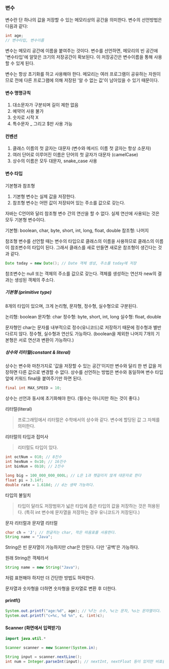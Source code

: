 ### 변수

변수란 단 하나의 값을 저장할 수 있는 메모리상의 공간을 의미한다.
변수의 선언방법은 다음과 같다:

```Java
int age;
// 변수타입, 변수이름
```

변수는 메모리 공간에 이름을 붙여주는 것이다. 변수를 선언하면, 메모리의 빈 공간에 '변수타입'에 알맞은 크기의 저장공간이 확보된다. 이 저장공간은 변수이름을 통해 사용할 수 있게 된다.

변수는 항상 초기화를 하고 사용해야 한다. 메모리는 여러 프로그램이 공유하는 자원이므로 전에 다른 프로그램에 의해 저장된 '알 수 없는 값'이 남아있을 수 있기 때문이다.

#### 변수 명명규칙

1. 대소문자가 구분되며 길이 제한 없음
2. 예약어 사용 불가
3. 숫자로 시작 X
4. 특수문자 \_ 그리고 $만 사용 가능

#### 컨벤션

1. 클래스 이름의 첫 글자는 대문자 (변수와 메서드 이름 첫 글자는 항상 소문자)
2. 여러 단어로 이루어진 이름은 단어의 첫 글자가 대문자 (camelCase)
3. 상수의 이름은 모두 대문자, snake_case 사용

#### 변수 타입

기본형과 참조형

1. 기본형 변수는 실제 값을 저장한다.
2. 참조형 변수는 어떤 값이 저장되어 있는 주소를 값으로 갖는다.

자바는 C언어와 달리 참조형 변수 간의 연산을 할 수 없다.
실제 연산에 사용되는 것은 모두 기본형 변수이다.

기본형: boolean, char, byte, short, int, long, float, double
참조형: 나머지

참조형 변수를 선언할 때는 변수의 타입으로 클래스의 이름을 사용하므로 클래스의 이름이 참조변수의 타입이 된다. 그래서 클래스를 새로 만들면 새로운 참조형이 생긴다는 것과 같다.

```Java
Date today = new Date(); // Date 객체 생성, 주소를 today에 저장
```

참조변수는 null 또는 객체의 주소를 값으로 갖는다.
객체를 생성하는 연산자 new의 결과는 생성된 객체의 주소다.

##### 기본형 (primitive type)

8개의 타입이 있으며, 크게 논리형, 문자형, 정수형, 실수형으로 구분된다.

논리형: boolean
문자형: char
정수형: byte, short, int, long
실수형: float, double

문자형인 char는 문자를 내부적으로 정수(유니코드)로 저장하기 때문에 정수형과 별반 다르지 않다. 정수형, 실수형과 연산도 가능하다.
(boolean을 제외한 나머지 7개의 기본형은 서로 연산과 변환이 가능하다.)

##### 상수와 리터럴(constant & literal)

상수는 변수와 마찬가지로 '값을 저장할 수 있는 공간'이지만 변수와 달리 한 번 값을 저장하면 다른 값으로 변경할 수 없다.
상수를 선언하는 방법은 변수와 동일하며 변수 타입 앞에 키워드 final을 붙여주기만 하면 된다.

```Java
final int MAX_SPEED = 10;
```

상수는 선언과 동시에 초기화해야 한다. (필수는 아니지만 하는 것이 좋다.)

리터럴(literal)

> 프로그래밍에서 리터럴은 수학에서의 상수와 같다. 변수에 할당된 값 그 자체를 의미한다.

리터럴의 타입과 접미사

> 리터럴도 타입이 있다.

```Java
int octNum = 010; // 8진수
int hexNum = 0x10; // 16진수
int binNum = 0b10; // 2진수

long big = 100_000_000_000L; // L은 1과 헷갈리지 않게 대문자로 한다
float pi = 3.14f;
double rate = 1.618d; // d는 생략 가능하다.
```

타입의 불일치

> 타입이 달라도 저장범위가 넓은 타입에 좁은 타입의 값을 저장하는 것은 허용된다. (특히 int 변수에 문자열을 저장하는 경우 유니코드가 저장된다.)

문자 리터럴과 문자열 리터럴

```Java
char ch = 'J'; // 한글자는 char, 작은 따옴표를 사용한다.
String name = "Java";
```

String은 빈 문자열이 가능하지만 char은 안된다. 다만
'공백'은 가능하다.

원래 String은 객체라서

```Java
String name = new String("Java");
```

처럼 표현해야 하지만 더 간단한 방법도 허락한다.

문자열과 숫자형을 더하면 숫자형을 문자열로 변환 후 더한다.

#### printf()

```Java
System.out.printf("age:%d", age); // %f는 소수, %c는 문자, %s는 문자열이다.
System.out.printf("c=%c, %d %n", c, (int)c);
```

#### Scanner (화면에서 입력받기)

```Java
import java.util.*

Scanner scanner = new Scanner(System.in);

String input = scanner.nextLine();
int num = Integer.parseInt(input); // nextInt, nextFloat 등이 있지만 비효율적이다.
```
